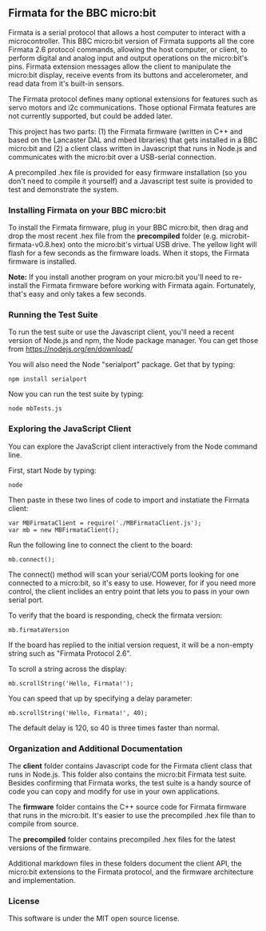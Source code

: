 ## Firmata for the BBC micro:bit

Firmata is a serial protocol that allows a host computer to interact with a microcontroller.
This BBC micro:bit version of Firmata supports all the core Firmata 2.6 protocol commands,
allowing the host computer, or client, to perform digital and analog input and output
operations on the micro:bit's pins. Firmata extension messages allow the client
to manipulate the micro:bit display, receive events from its buttons and
accelerometer, and read data from it's built-in sensors.

The Firmata protocol defines many optional extensions for features such as servo motors
and i2c communications. Those optional Firmata features  are not currently supported,
but could be added later.

This project has two parts: (1) the Firmata firmware (written in C++ and based on
the Lancaster DAL and mbed libraries) that gets installed in a BBC micro:bit and
(2) a client class written in Javascript that runs in Node.js and communicates with
the micro:bit over a USB-serial connection.

A precompiled .hex file is provided for easy firmware installation (so you don't need
to compile it yourself) and a Javascript test suite is provided to test and demonstrate
the system.

### Installing Firmata on your BBC micro:bit

To install the Firmata firmware, plug in your BBC micro:bit, then drag and drop
the most recent .hex file from the **precompiled** folder (e.g. microbit-firmata-v0.8.hex)
onto the micro:bit's virtual USB drive. The yellow light will flash for a few seconds
as the firmware loads. When it stops, the Firmata firmware is installed.

**Note:** If you install another program on your micro:bit you'll need to re-install the
Firmata firmware before working with Firmata again. Fortunately, that's easy and only takes
a few seconds.

### Running the Test Suite

To run the test suite or use the Javascript client, you'll need a recent version
of Node.js and npm, the Node package manager. You can get those from
<https://nodejs.org/en/download/>

You will also need the Node "serialport" package. Get that by typing:

	npm install serialport

Now you can run the test suite by typing:

	node mbTests.js

### Exploring the JavaScript Client

You can explore the JavaScript client interactively from the Node command line.

First, start Node by typing:

	node

Then paste in these two lines of code to import and instatiate the Firmata client:

	var MBFirmataClient = require('./MBFirmataClient.js');
	var mb = new MBFirmataClient();

Run the following line to connect the client to the board:

	mb.connect();

The connect() method will scan your serial/COM ports looking for one connected to a micro:bit,
so it's easy to use. However, for if you need more control, the client inclides an entry point
that lets you to pass in your own serial port.

To verify that the board is responding, check the firmata version:

	mb.firmataVersion

If the board has replied to the initial version request, it will be a non-empty string
such as "Firmata Protocol 2.6".

To scroll a string across the display:

	mb.scrollString('Hello, Firmata!');

You can speed that up by specifying a delay parameter:

	mb.scrollString('Hello, Firmata!', 40);

The default delay is 120, so 40 is three times faster than normal.

### Organization and Additional Documentation

The **client** folder contains Javascript code for the Firmata client class that
runs in Node.js. This folder also contains the micro:bit Firmata test suite.
Besides confirming that Firmata works, the test suite is a handy source of code
you can copy and modify for use in your own applications.

The **firmware** folder contains the C++ source code for Firmata firmware that runs in
the micro:bit. It's easier to use the precompiled .hex file than to compile from source.

The **precompiled** folder contains precompiled .hex files for the latest versions of
the firmware.

Additional markdown files in these folders document the client API, the micro:bit
extensions to the Firmata protocol, and the firmware architecture and implementation.

### License

This software is under the MIT open source license.
